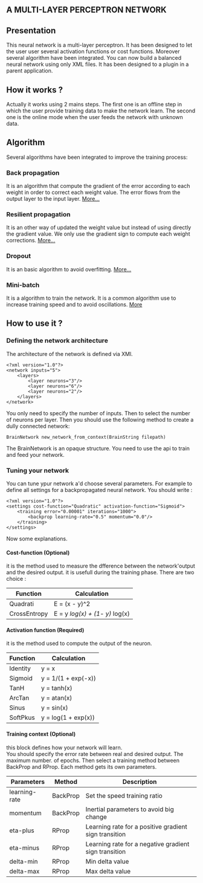 A MULTI-LAYER PERCEPTRON NETWORK
------------------------------------

## Presentation
This neural network is a multi-layer perceptron. It has been designed to let the user user several activation functions or cost functions. Moreover several algorithm have been integrated. You can now build a balanced neural
network using only XML files. It has been designed to a plugin in a parent application.

## How it works ?
Actually it works using 2 mains steps. The first one is an offline step in which the user provide training data to make the network learn. The second one is the online mode when the user feeds the network with unknown data.

## Algorithm
Several algorithms have been integrated to improve the training process:

### Back propagation
It is an algorithm that compute the gradient of the error according to each weight in order to correct each weight value. The error flows from the output layer to the input layer.
[More...](http://neuralnetworksanddeeplearning.com/chap2.html)

### Resilient propagation
It is an other way of updated the weight value but instead of using directly the gradient value. We only use the gradient sign to compute each weight corrections.
[More...](http://aass.oru.se/~lilien/ml/seminars/2007_03_12c-Markus_Ingvarsson-RPROP.pdf)

### Dropout
It is an basic algorithm to avoid overfitting.
[More...](https://www.cs.toronto.edu/~hinton/absps/JMLRdropout.pdf)

### Mini-batch
It is a algorithm to train the network. It is a common algorithm use to increase training speed and to avoid oscillations.
[More](http://ruder.io/optimizing-gradient-descent/)

## How to use it ?

### Defining the network architecture

The architecture of the network is defined via XMl. 
```
<?xml version="1.0"?>
<network inputs="5">
    <layers>
        <layer neurons="3"/>
        <layer neurons="6"/>
        <layer neurons="2"/>
    </layers>
</network>
```

You only need to specify the number of inputs. Then to select the number of neurons per layer.
Then you should use the following method to create a dully connected network:

```
BrainNetwork new_network_from_context(BrainString filepath)
```

The BrainNetwork is an opaque structure. You need to use the api to train and feed your network.

### Tuning your network

You can tune ypur network a'd choose several parameters. For example to define all settings for a backpropagated neural network.
You should write :

```
<?xml version="1.0"?>
<settings cost-function="Quadratic" activation-function="Sigmoid">
    <training error="0.00001" iterations="1000">
        <backprop learning-rate="0.5" momentum="0.0"/>
    </training>
</settings>
```
Now some explanations. 

#### Cost-function (Optional)
it is the method used to measure the dfference between the network'output and the desired output.
it is usefull during the training phase. There are two choice :

| Function | Calculation |
| -----------|--------------|
| Quadrati | E =  (x -  y)^2 |
| CrossEntropy | E = y *log(x) + (1- y)* log(x) |

#### Activation function (Required)
it is the method used to compute the output of the neuron.

| Function | Calculation |
|-----------|--------------|
| Identity | y = x |
| Sigmoid |  y = 1/(1 + exp(-x)) |
| TanH | y = tanh(x) |
| ArcTan | y = atan(x) |
| Sinus | y = sin(x) | 
| SoftPkus | y = log(1 + exp(x)) |

#### Training context (Optional)

this block defines how your network will learn.   
You should specify the error rate between real and desired output. The maximum number. 
of epochs. Then select a training method between BackProp and RProp. Each method gets its own parameters.

| Parameters | Method | Description |
|---------------|----------|---------------|
| learning-rate | BackProp | Set the speed training ratio |
| momentum | BackProp | Inertial parameters to avoid big change |
| eta-plus | RProp | Learning rate  for a positive gradient sign transition |
| eta-minus | RProp | Learning rate for a negative gradient sign transition |
| delta-min | RProp | Min delta value |
| delta-max | RProp | Max delta value |